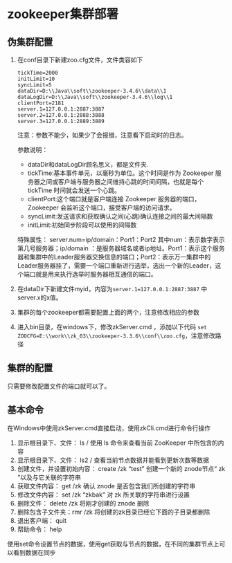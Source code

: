 # zookeeper集群部署

## 伪集群配置

1. 在conf目录下新建zoo.cfg文件，文件类容如下

    ```
    tickTime=2000
    initLimit=10
    syncLimit=5
    dataDir=D:\\Java\\soft\\zookeeper-3.4.6\\data\\1
    dataLogDir=D:\\Java\\soft\\zookeeper-3.4.6\\log\\1
    clientPort=2181
    server.1=127.0.0.1:2887:3887
    server.2=127.0.0.1:2888:3888
    server.3=127.0.0.1:2889:3889
    ```

    注意：参数不能少，如果少了会报错，注意看下启动时的日志。

    参数说明：
    * dataDir和dataLogDir顾名思义，都是文件夹.
    * tickTime:基本事件单元，以毫秒为单位。这个时间是作为 Zookeeper 服务器之间或客户端与服务器之间维持心跳的时间间隔，也就是每个 tickTime 时间就会发送一个心跳。
    * clientPort:这个端口就是客户端连接 Zookeeper 服务器的端口，Zookeeper 会监听这个端口，接受客户端的访问请求。
    * syncLimit:发送请求和获取确认之间(心跳)确认连接之间的最大间隔数
    * initLimit:初始同步阶段可以使用的间隔数

    特殊属性：
    server.num=ip/domain：Port1：Port2
其中num：表示数字表示第几号服务器；ip/domain ：是服务器域名或者ip地址。Port1：表示这个服务器和集群中的Leader服务器交换信息的端口；Port2：表示万一集群中的Leader服务器挂了，需要一个端口重新进行选举，选出一个新的Leader，这个端口就是用来执行选举时服务器相互通信的端口。

2. 在dataDir下新建文件myid，内容为`server.1=127.0.0.1:2887:3887` 中server.x的x值。

3. 集群的每个zookeeper都需要配置上面的两个，注意修改相应的参数

4. 进入bin目录，在windows下，修改zkServer.cmd ，添加以下代码
`set ZOOCFG=E:\\work\\zk_03\\zookeeper-3.3.6\\conf\\zoo.cfg`，注意修改路径

## 集群的配置
 
只需要修改配置文件的端口就可以了。

## 基本命令

在Windows中使用zkServer.cmd直接启动，使用zkCli.cmd进行命令行操作

1. 显示根目录下、文件： ls / 使用 ls 命令来查看当前 ZooKeeper 中所包含的内容
2. 显示根目录下、文件： ls2 / 查看当前节点数据并能看到更新次数等数据
3. 创建文件，并设置初始内容： create /zk “test” 创建一个新的 znode节点“ zk ”以及与它关联的字符串
4. 获取文件内容： get /zk 确认 znode 是否包含我们所创建的字符串
5. 修改文件内容： set /zk “zkbak” 对 zk 所关联的字符串进行设置
6. 删除文件： delete /zk 将刚才创建的 znode 删除
7. 删除包含子文件夹：rmr /zk 将创建的zk目录已经它下面的子目录都删除
8. 退出客户端： quit
9. 帮助命令： help

使用set命令设置节点的数据，使用get获取与节点的数据，在不同的集群节点上可以看到数据在同步